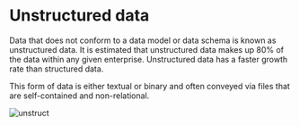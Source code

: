 # Unstructured data
Data that does not conform to a data model or data schema is known as unstructured data. It is estimated that unstructured data makes up 80% of the data within any given enterprise. Unstructured data has a faster growth rate than structured data.

This form of data is either textual or binary and often conveyed via files that are self-contained and non-relational.

![unstruct](https://learning.oreilly.com/library/view/big-data-fundamentals/9780134291185/graphics/01fig19.jpg)